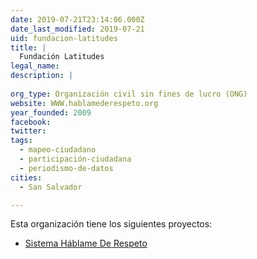 ```yaml
---
date: 2019-07-21T23:14:06.000Z
date_last_modified: 2019-07-21
uid: fundacion-latitudes
title: |
  Fundación Latitudes
legal_name: 
description: |
  
org_type: Organización civil sin fines de lucro (ONG)
website: WWW.hablamederespeto.org
year_founded: 2009
facebook: 
twitter: 
tags:
  - mapeo-ciudadano
  - participación-ciudadana
  - periodismo-de-datos
cities: 
  - San Salvador

---
```


Esta organización tiene los siguientes proyectos:

- [Sistema Háblame De Respeto](/proyectos/sistema-hablame-de-respeto)
